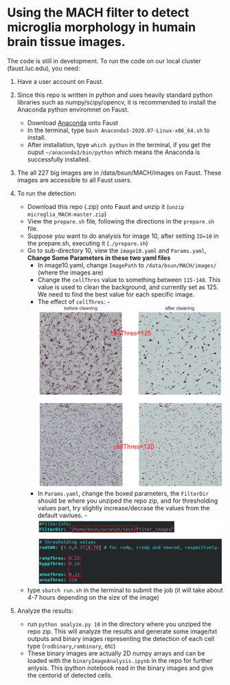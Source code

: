 # Using the MACH filter to detect microglia morphology in humain brain tissue images.
The code is still in development. To run the code on our local cluster (faust.luc.edu), you need: 
1. Have a user account on Faust. 
2. Since this repo is written in python and uses heavily standard python libraries such as numpy/scipy/opencv, it is recommended to install the Anaconda python enviromnet on Faust.
   - Download [Anaconda](https://www.anaconda.com/products/individual#linux) onto Faust
   - In the terminal, type `bash Anaconda3-2020.07-Linux-x86_64.sh` to install.
   - After installation, tpye `which python` in the terminal, if you get the ouput `~/anaconda3/bin/python` which means the Anaconda is successfully installed.

3. The all 227 big images are in /data/bsun/MACH/images on Faust. These images are accessible to all Faust users.
5. To run the detection:
   - Download this repo (.zip) onto Faust and unzip it (`unzip microglia_MACH-master.zip`)
   - View the `prepare.sh` file, following the directions in the `prepare.sh` file.
   - Suppose you want to do analysis for image 10, after setting `ID=10` in the prepare.sh, executing it (`./prepare.sh`)
   - Go to sub-directory 10, view the `image10.yaml` and `Params.yaml`, **Change Some Parameters in these two yaml files**
     - In image10.yaml, change `ImagePath` to `/data/bsun/MACH/images/` (where the images are)
     - Change the `cellThres` value to something between `115-140`. This value is used to clean the background, and currently set as 125. We need to find the best value for each specific image.
     - The effect of `cellThres`:
       -![clean background](./TestImages/cleanbg.png)
     - In `Params.yaml`, change the boxed parameters, the `FilterDir` should be where you unziped the repo zip, and for thresholding values part, try slightly increase/decrase the values from the default vavlues.
       -![paramters need to be changed](./TestImages/param.png)
    - type `sbatch run.sh` in the terminal to submit the job (it will take about 4-7 hours depending on the size of the image)

6.  Analyze the results:
    - run `python analyze.py 10` in the directory where you unziped the repo zip. This will analyze the results and generate some image/txt outputs and binary images representing the detection of each cell type (`rodbinary`,`rambinary`, etc)
    - These binary images are actually 2D numpy arrays and can be loaded with the `binaryImageAnalysis.ipynb` in the repo for further anlysis. This ipython notebook read in the binary images and give the centorid of detected cells.
